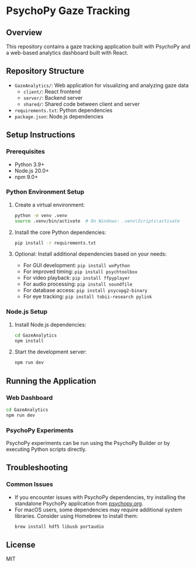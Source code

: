 # PsychoPy Gaze Tracking

## Overview
This repository contains a gaze tracking application built with PsychoPy and a web-based analytics dashboard built with React.

## Repository Structure
- `GazeAnalytics/`: Web application for visualizing and analyzing gaze data
  - `client/`: React frontend
  - `server/`: Backend server
  - `shared/`: Shared code between client and server
- `requirements.txt`: Python dependencies
- `package.json`: Node.js dependencies

## Setup Instructions

### Prerequisites
- Python 3.9+ 
- Node.js 20.0+
- npm 9.0+

### Python Environment Setup
1. Create a virtual environment:
   ```bash
   python -m venv .venv
   source .venv/bin/activate  # On Windows: .venv\Scripts\activate
   ```

2. Install the core Python dependencies:
   ```bash
   pip install -r requirements.txt
   ```

3. Optional: Install additional dependencies based on your needs:
   - For GUI development: `pip install wxPython`
   - For improved timing: `pip install psychtoolbox`
   - For video playback: `pip install ffpyplayer`
   - For audio processing: `pip install soundfile`
   - For database access: `pip install psycopg2-binary`
   - For eye tracking: `pip install tobii-research pylink`

### Node.js Setup
1. Install Node.js dependencies:
   ```bash
   cd GazeAnalytics
   npm install
   ```

2. Start the development server:
   ```bash
   npm run dev
   ```

## Running the Application

### Web Dashboard
```bash
cd GazeAnalytics
npm run dev
```

### PsychoPy Experiments
PsychoPy experiments can be run using the PsychoPy Builder or by executing Python scripts directly.

## Troubleshooting

### Common Issues
- If you encounter issues with PsychoPy dependencies, try installing the standalone PsychoPy application from [psychopy.org](https://www.psychopy.org/download.html).
- For macOS users, some dependencies may require additional system libraries. Consider using Homebrew to install them:
  ```bash
  brew install hdf5 libusb portaudio
  ```

## License
MIT
